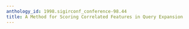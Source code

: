 ```yaml
---
anthology_id: 1998.sigirconf_conference-98.44
title: A Method for Scoring Correlated Features in Query Expansion
---
```

